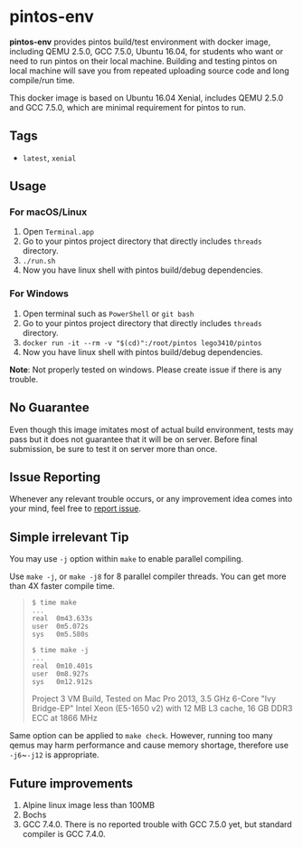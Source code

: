 # pintos-env

**pintos-env** provides pintos build/test environment with docker image, including QEMU 2.5.0, GCC 7.5.0, Ubuntu 16.04, for students who want or need to run pintos on their local machine. Building and testing pintos on local machine will save you from repeated uploading source code and long compile/run time.

This docker image is based on Ubuntu 16.04 Xenial, includes QEMU 2.5.0 and GCC 7.5.0, which are minimal requirement for pintos to run.

## Tags

* `latest`, `xenial`

## Usage

### For macOS/Linux

1. Open `Terminal.app`
2. Go to your pintos project directory that directly includes `threads` directory.
3. `./run.sh`
4. Now you have linux shell with pintos build/debug dependencies.

### For Windows

1. Open terminal such as `PowerShell` or `git bash`
2. Go to your pintos project directory that directly includes `threads` directory.
3. `docker run -it --rm -v "$(cd)":/root/pintos lego3410/pintos`
4. Now you have linux shell with pintos build/debug dependencies.

**Note**: Not properly tested on windows. Please create issue if there is any trouble.

## No Guarantee

Even though this image imitates most of actual build environment, tests may pass but it does not guarantee that it will be on server. Before final submission, be sure to test it on server more than once.

## Issue Reporting

Whenever any relevant trouble occurs, or any improvement idea comes into your mind, feel free to [report issue](https://github.com/2JS/pintos-env/issues/new/choose).

## Simple irrelevant Tip

You may use `-j` option within `make` to enable parallel compiling.

Use `make -j`, or `make -j8` for 8 parallel compiler threads. You can get more than 4X faster compile time.

> ```
> $ time make
> ...
> real	0m43.633s
> user	0m5.072s
> sys	0m5.580s
> ```
>
> ```
> $ time make -j
> ...
> real	0m10.401s
> user	0m8.927s
> sys	0m12.912s
> ```
>
> Project 3 VM Build, Tested on Mac Pro 2013, 3.5 GHz 6-Core "Ivy Bridge-EP" Intel Xeon (E5-1650 v2) with 12 MB L3 cache, 16 GB DDR3 ECC at 1866 MHz

Same option can be applied to `make check`. However, running too many qemus may harm performance and cause memory shortage, therefore use `-j6`~`-j12` is appropriate.

## Future improvements

1. Alpine linux image less than 100MB
2. Bochs
3. GCC 7.4.0. There is no reported trouble with GCC 7.5.0 yet, but standard compiler is GCC 7.4.0.
